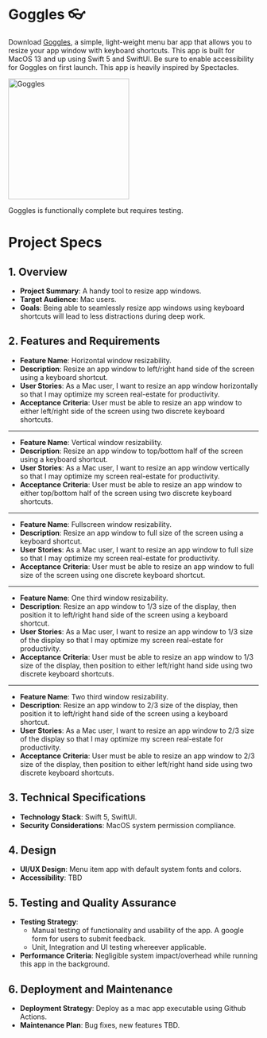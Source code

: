 # Goggles :eyeglasses:

Download [Goggles](https://github.com/user-attachments/files/15526244/goggles.app.zip), a simple, light-weight menu bar app that allows you to resize your app window with keyboard shortcuts. This app is built for MacOS 13 and up using Swift 5 and SwiftUI. Be sure to enable accessibility for Goggles on first launch. This app is heavily inspired by Spectacles.

<img width="243" alt="Goggles" src="https://github.com/cosmicRover/goggles/assets/41096232/02c56ae0-b8c6-4d81-862d-74cc457b9038">

Goggles is functionally complete but requires testing.

# Project Specs

## 1. Overview
- **Project Summary**: A handy tool to resize app windows.
- **Target Audience**: Mac users.
- **Goals**: Being able to seamlessly resize app windows using keyboard shortcuts will lead to less distractions during deep work.

## 2. Features and Requirements
- **Feature Name**: Horizontal window resizability.
- **Description**: Resize an app window to left/right hand side of the screen using a keyboard shortcut.
- **User Stories**: As a Mac user, I want to resize an app window horizontally so that I may optimize my screen real-estate for productivity.
- **Acceptance Criteria**: User must be able to resize an app window to either left/right side of the screen using two discrete keyboard shortcuts.
---
- **Feature Name**: Vertical window resizability.
- **Description**: Resize an app window to top/bottom half of the screen using a keyboard shortcut.
- **User Stories**: As a Mac user, I want to resize an app window vertically so that I may optimize my screen real-estate for productivity.
- **Acceptance Criteria**: User must be able to resize an app window to either top/bottom half of the screen using two discrete keyboard shortcuts.
---
- **Feature Name**: Fullscreen window resizability.
- **Description**: Resize an app window to full size of the screen using a keyboard shortcut.
- **User Stories**: As a Mac user, I want to resize an app window to full size so that I may optimize my screen real-estate for productivity.
- **Acceptance Criteria**: User must be able to resize an app window to full size of the screen using one discrete keyboard shortcut.
---
- **Feature Name**: One third window resizability.
- **Description**: Resize an app window to 1/3 size of the display, then position it to left/right hand side of the screen using a keyboard shortcut.
- **User Stories**: As a Mac user, I want to resize an app window to 1/3 size of the display so that I may optimize my screen real-estate for productivity.
- **Acceptance Criteria**: User must be able to resize an app window to 1/3 size of the display, then position to either left/right hand side using two discrete keyboard shortcuts.
---
- **Feature Name**: Two third window resizability.
- **Description**: Resize an app window to 2/3 size of the display, then position it to left/right hand side of the screen using a keyboard shortcut.
- **User Stories**: As a Mac user, I want to resize an app window to 2/3 size of the display so that I may optimize my screen real-estate for productivity.
- **Acceptance Criteria**: User must be able to resize an app window to 2/3 size of the display, then position to either left/right hand side using two discrete keyboard shortcuts.

## 3. Technical Specifications
- **Technology Stack**: Swift 5, SwiftUI.
- **Security Considerations**: MacOS system permission compliance.

## 4. Design
- **UI/UX Design**: Menu item app with default system fonts and colors.
- **Accessibility**: TBD

## 5. Testing and Quality Assurance
- **Testing Strategy**:
  - Manual testing of functionality and usability of the app. A google form for users to submit feedback.
  - Unit, Integration and UI testing whereever applicable.
- **Performance Criteria**: Negligible system impact/overhead while running this app in the background.

## 6. Deployment and Maintenance
- **Deployment Strategy**: Deploy as a mac app executable using Github Actions.
- **Maintenance Plan**: Bug fixes, new features TBD.
